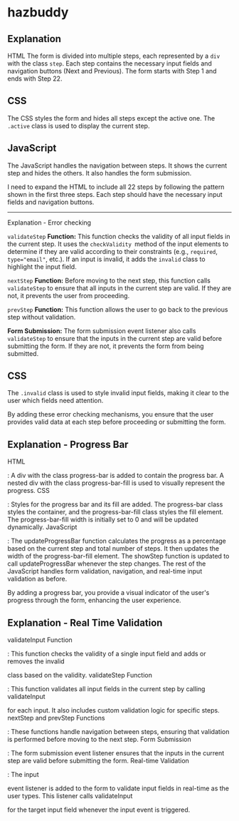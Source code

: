 # hazbuddy

## Explanation
HTML
The form is divided into multiple steps, each represented by a `div` with the class `step`. Each step contains the necessary input fields and navigation buttons (Next and Previous). The form starts with Step 1 and ends with Step 22.
    
## CSS
The CSS styles the form and hides all steps except the active one. The `.active` class is used to display the current step.
   
## JavaScript
The JavaScript handles the navigation between steps. It shows the current step and hides the others. It also handles the form submission.

I need to expand the HTML to include all 22 steps by following the pattern shown in the first three steps. Each step should have the necessary input fields and navigation buttons.

---
Explanation - Error checking

`validateStep` **Function:** This function checks the validity of all input fields in the current step. It uses the `checkValidity `method of the input elements to determine if they are valid according to their constraints (e.g., `required`, `type="email"`, etc.). If an input is invalid, it adds the `invalid` 
class to highlight the input field.

`nextStep` **Function:** Before moving to the next step, this function calls `validateStep` to ensure that all inputs in the current step are valid. If they are not, it prevents the user from proceeding.

`prevStep` **Function:** This function allows the user to go back to the previous step without validation.

**Form Submission:** The form submission event listener also calls `validateStep`
to ensure that the inputs in the current step are valid before submitting the form. If they are not, it prevents the form from being submitted.

## CSS
The `.invalid` class is used to style invalid input fields, making it clear to the user which fields need attention.

By adding these error checking mechanisms, you ensure that the user provides valid data at each step before proceeding or submitting the form.

## Explanation - Progress Bar

HTML

:
    A div with the class progress-bar is added to contain the progress bar.
    A nested div with the class progress-bar-fill is used to visually represent the progress.
CSS

:
    Styles for the progress bar and its fill are added. The progress-bar class styles the container, and the progress-bar-fill class styles the fill element.
    The progress-bar-fill width is initially set to 0 and will be updated dynamically.
JavaScript

:
    The updateProgressBar function calculates the progress as a percentage based on the current step and total number of steps. It then updates the width of the progress-bar-fill element.
    The showStep function is updated to call updateProgressBar whenever the step changes.
    The rest of the JavaScript handles form validation, navigation, and real-time input validation as before.

By adding a progress bar, you provide a visual indicator of the user's progress through the form, enhancing the user experience.

## Explanation - Real Time Validation

validateInput Function

: This function checks the validity of a single input field and adds or removes the invalid

class based on the validity.
validateStep Function

: This function validates all input fields in the current step by calling validateInput

for each input. It also includes custom validation logic for specific steps.
nextStep and prevStep Functions

: These functions handle navigation between steps, ensuring that validation is performed before moving to the next step.
Form Submission

: The form submission event listener ensures that the inputs in the current step are valid before submitting the form.
Real-time Validation

: The input

event listener is added to the form to validate input fields in real-time as the user types. This listener calls validateInput

for the target input field whenever the input event is triggered.

